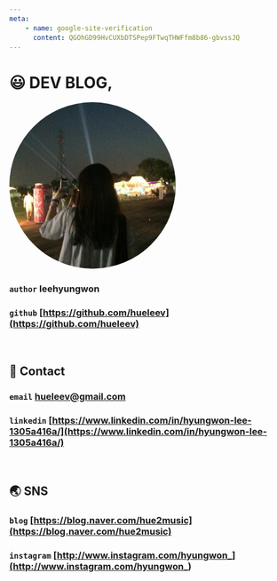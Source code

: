 ```yaml
---
meta:
    - name: google-site-verification
      content: QGOhGD99HvCUXbDTSPep9FTwqTHWFfm8b86-gbvssJQ
---
```


# 😃 DEV BLOG,

<img src="./.vuepress/public/img/avatar.png" width="300" height="300" style="border-radius: 50%;">

### `author` leehyungwon

### `github` [https://github.com/hueleev](https://github.com/hueleev)

<br/>

## 💌 Contact

### `email` hueleev@gmail.com

### `linkedin` [https://www.linkedin.com/in/hyungwon-lee-1305a416a/](https://www.linkedin.com/in/hyungwon-lee-1305a416a/)

<br/>

## 🌏 SNS

### `blog` [https://blog.naver.com/hue2music](https://blog.naver.com/hue2music)

### `instagram` [http://www.instagram.com/hyungwon_](http://www.instagram.com/hyungwon_)